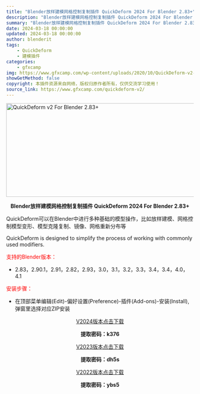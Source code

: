 ```yaml
---
title: "Blender放样建模网格控制复制插件 QuickDeform 2024 For Blender 2.83+"
description: "Blender放样建模网格控制复制插件 QuickDeform 2024 For Blender 2.83+ QuickDeform可以在Blender中进行多种基础的模型操作，比如放样建模、网格控制..."
summary: "Blender放样建模网格控制复制插件 QuickDeform 2024 For Blender 2.83+ QuickDeform可以在Blender中进行多种基础的模型操作，比如放样建模、网格控制..."
date: 2024-03-18 00:00:00
updated: 2024-03-18 00:00:00
author: blenderit
tags: 
    - QuickDeform
    - 建模插件
categories:
    - gfxcamp
img: https://www.gfxcamp.com/wp-content/uploads/2020/10/QuickDeform-v2-For-Blender-2.83.jpg
showGetMethod: false
copyright: 本插件资源来自网络，版权归原作者所有，仅供交流学习使用！
source_link: https://www.gfxcamp.com/quickdeform-v2/
---
```

<div><p><img decoding="async" class="aligncenter size-full wp-image-89689" src="https://www.gfxcamp.com/wp-content/uploads/2020/10/QuickDeform-v2-For-Blender-2.83.jpg" data-src="https://www.gfxcamp.com/wp-content/uploads/2020/10/QuickDeform-v2-For-Blender-2.83.jpg" alt="QuickDeform v2 For Blender 2.83+" width="590" height="251" data-srcset="https://www.gfxcamp.com/wp-content/uploads/2020/10/QuickDeform-v2-For-Blender-2.83.jpg 590w, https://www.gfxcamp.com/wp-content/uploads/2020/10/QuickDeform-v2-For-Blender-2.83-150x64.jpg 150w, https://www.gfxcamp.com/wp-content/uploads/2020/10/QuickDeform-v2-For-Blender-2.83-160x68.jpg 160w, https://www.gfxcamp.com/wp-content/uploads/2020/10/QuickDeform-v2-For-Blender-2.83-520x221.jpg 520w" data-sizes="(max-width: 590px) 100vw, 590px"></p><p style="text-align: center;"><strong>Blender放样建模网格控制复制插件 QuickDeform 2024 For Blender 2.83+</strong></p><p style="text-align: left;">QuickDeform可以在Blender中进行多种基础的模型操作，比如放样建模、网格控制模型变形、模型克隆复制、镜像、网格重新分布等</p><p style="text-align: left;">QuickDeform is designed to simplify the process of working with commonly used modifiers.</p><p style="text-align: left;"><span style="color: #ff0000;">支持的Blender版本：</span></p><ul>
<li style="text-align: left;">2.83，2.90.1，2.91，2.82，2.93，3.0，3.1，3.2，3.3，3.4，3.4，4.0，4.1</li>
</ul><p style="text-align: left;"><span style="color: #ff0000;">安装步骤：</span></p><ul>
<li style="text-align: left;">在顶部菜单编辑(Edit)-偏好设置(Preference)-插件(Add-ons)-安装(Install),弹窗里选择对应ZIP安装</li>
</ul><p style="text-align: center;"><a class="maxbutton-3 maxbutton maxbutton-baidu" target="_blank" rel="noopener" href="https://pan.baidu.com/s/1ihZ--eZZ3twOA6qbrPIUYQ?pwd=k376"><span class="mb-text">V2024版本点击下载</span></a></p><p style="text-align: center;"><strong>提取密码：k376</strong></p><p style="text-align: center;"><a class="maxbutton-3 maxbutton maxbutton-baidu" target="_blank" rel="noopener" href="https://pan.baidu.com/s/1juYAfBInirXhi9n39yZO9A?pwd=dh5s"><span class="mb-text">V2023版本点击下载</span></a></p><p style="text-align: center;"><strong>提取密码：dh5s</strong></p><p style="text-align: center;"><a class="maxbutton-3 maxbutton maxbutton-baidu" target="_blank" rel="noopener" href="https://pan.baidu.com/s/11w8aywx1u88GkcUF-Yd9Sg?pwd=ybs5"><span class="mb-text">V2022版本点击下载</span></a></p><p style="text-align: center;"><strong>提取密码：ybs5</strong></p></div>